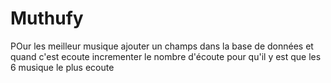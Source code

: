 # Muthufy


POur les meilleur musique ajouter un champs dans la base de données et quand c'est ecoute incrementer le nombre d'écoute pour qu'il y est que les 6 musique le plus ecoute